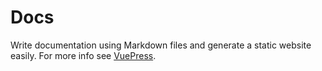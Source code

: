 # Docs

Write documentation using Markdown files and generate a static website easily. For more info see [VuePress](https://vuepress.vuejs.org/guide/).

